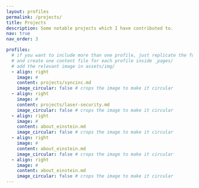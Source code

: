 ```yaml
---
layout: profiles
permalink: /projects/
title: Projects
description: Some notable projects which I have contributed to.
nav: true
nav_order: 3

profiles:
  # if you want to include more than one profile, just replicate the following block
  # and create one content file for each profile inside _pages/
  # add the relevant image in assets/img/
  - align: right
    image: #
    content: projects/syncinc.md
    image_circular: false # crops the image to make it circular
  - align: right
    image: #
    content: projects/laser-security.md
    image_circular: false # crops the image to make it circular
  - align: right
    image: #
    content: about_einstein.md
    image_circular: false # crops the image to make it circular
  - align: right
    image: #
    content: about_einstein.md
    image_circular: false # crops the image to make it circular
  - align: right
    image: #
    content: about_einstein.md
    image_circular: false # crops the image to make it circular
---
```

